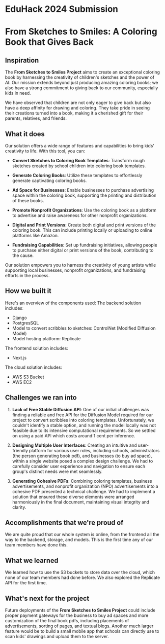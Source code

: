 
# EduHack 2024 Submission
# From Sketches to Smiles: A Coloring Book that Gives Back
## Inspiration
The **From Sketches to Smiles Project** aims to create an exceptional coloring book by harnessing the creativity of children's sketches and the power of AI. Our mission extends beyond just producing amazing coloring books; we also have a strong commitment to giving back to our community, especially kids in need.

We have observed that children are not only eager to give back but also have a deep affinity for drawing and coloring. They take pride in seeing their creations turned into a book, making it a cherished gift for their parents, relatives, and friends.



## What it does
Our solution offers a wide range of features and capabilities to bring kids' creativity to life. With this tool, you can:

- **Convert Sketches to Coloring Book Templates**: Transform rough sketches created by school children into coloring book templates.

- **Generate Coloring Books**: Utilize these templates to effortlessly generate captivating coloring books.

- **Ad Space for Businesses**: Enable businesses to purchase advertising space within the coloring book, supporting the printing and distribution of these books.

- **Promote Nonprofit Organizations**: Use the coloring book as a platform to advertise and raise awareness for other nonprofit organizations.

- **Digital and Print Versions**: Create both digital and print versions of the coloring book. This can include printing locally or uploading to online platforms like Amazon.

- **Fundraising Capabilities**: Set up fundraising initiatives, allowing people to purchase either digital or print versions of the book, contributing to the cause.

Our solution empowers you to harness the creativity of young artists while supporting local businesses, nonprofit organizations, and fundraising efforts in the process.


## How we built it
Here's an overview of the components used:
The backend solution includes:
- Django
- PostgresSQL
- Model to convert scribbles to sketches: ControlNet (Modified Diffusion Model)
- Model hosting platform: Replicate

The frontend solution includes:
- Next.js

The cloud solution includes:
- AWS S3 Bucket
- AWS EC2

## Challenges we ran into

1. **Lack of Free Stable Diffusion API**: One of our initial challenges was finding a reliable and free API for the Diffusion Model required for our project to convert scribbles into coloring templates. Unfortunately, we couldn't identify a stable option, and running the model locally was not feasible due to its intensive computational requirements. So we settled on using a paid API which costs around 1 cent per inference.

2. **Designing Multiple User Interfaces**: Creating an intuitive and user-friendly platform for various user roles, including schools, administrators (the person generating book pdf), and businesses (to buy ad space), within a single website posed a complex design challenge. We had to carefully consider user experience and navigation to ensure each group's distinct needs were met seamlessly.

3. **Generating Cohesive PDFs**: Combining coloring templates, business advertisements, and nonprofit organization (NPO) advertisements into a cohesive PDF presented a technical challenge. We had to implement a solution that ensured these diverse elements were arranged harmoniously in the final document, maintaining visual integrity and clarity.


## Accomplishments that we're proud of
We are quite proud that our whole system is online, from the frontend all the way to the backend, storage, and models. This is the first time any of our team members have done this.

## What we learned
We learned how to use the S3 buckets to store data over the cloud, which none of our team members had done before. We also explored the Replicate API for the first time.

## What's next for the project
Future deployments of the **From Sketches to Smiles Project** could include proper payment gateways for the business to buy ad spaces and more customization of the final book pdfs, including placements of advertisements, sorting of pages, and textual blogs. Another much larger feature would be to build a small mobile app that schools can directly use to scan kids' drawings and upload them to the server.

